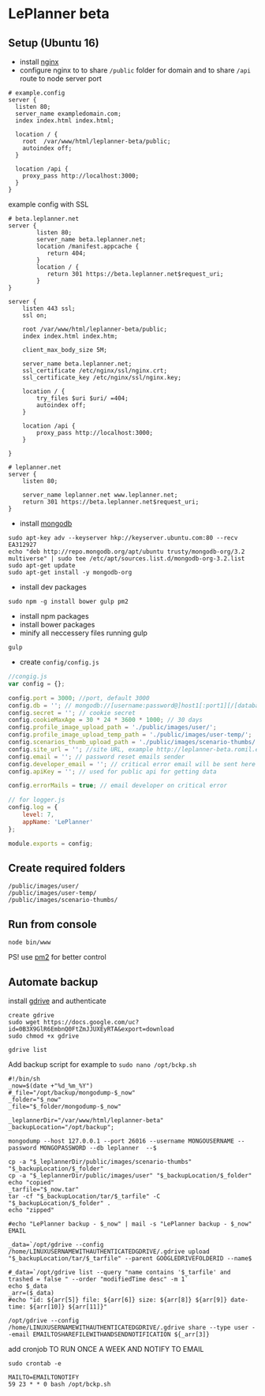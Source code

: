 # LePlanner beta

## Setup (Ubuntu 16)
* install [nginx](http://nginx.org)
* configure nginx to to share `/public` folder for domain and to share `/api` route to node server port
```
# example.config
server {
  listen 80;
  server_name exampledomain.com;
  index index.html index.html;

  location / {
    root  /var/www/html/leplanner-beta/public;
    autoindex off;
  }

  location /api {
    proxy_pass http://localhost:3000;
  }
}
```
example config with SSL
```
# beta.leplanner.net
server {
        listen 80;
        server_name beta.leplanner.net;
        location /manifest.appcache {
           return 404;
        }
        location / {
           return 301 https://beta.leplanner.net$request_uri;
        }
}

server {
    listen 443 ssl;
    ssl on;

    root /var/www/html/leplanner-beta/public;
    index index.html index.htm;

    client_max_body_size 5M;

    server_name beta.leplanner.net;
    ssl_certificate /etc/nginx/ssl/nginx.crt;
    ssl_certificate_key /etc/nginx/ssl/nginx.key;

    location / {
        try_files $uri $uri/ =404;
        autoindex off;
    }

    location /api {
        proxy_pass http://localhost:3000;
    }

}

# leplanner.net
server {
    listen 80;

    server_name leplanner.net www.leplanner.net;
    return 301 https://beta.leplanner.net$request_uri;
}
```
* install [mongodb](https://www.mongodb.com/)
```
sudo apt-key adv --keyserver hkp://keyserver.ubuntu.com:80 --recv EA312927
echo "deb http://repo.mongodb.org/apt/ubuntu trusty/mongodb-org/3.2 multiverse" | sudo tee /etc/apt/sources.list.d/mongodb-org-3.2.list
sudo apt-get update
sudo apt-get install -y mongodb-org
```
* install dev packages
```
sudo npm -g install bower gulp pm2
```
* install npm packages
* install bower packages
* minify all neccessery files running gulp
```
gulp
```
* create `config/config.js`
```javascript
//congig.js
var config = {};

config.port = 3000; //port, default 3000
config.db = ''; // mongodb://[username:password@]host1[:port1][/[database][?options]]
config.secret = ''; // cookie secret
config.cookieMaxAge = 30 * 24 * 3600 * 1000; // 30 days
config.profile_image_upload_path = './public/images/user/';
config.profile_image_upload_temp_path = './public/images/user-temp/';
config.scenarios_thumb_upload_path = './public/images/scenario-thumbs/';
config.site_url = ''; //site URL, example http://leplanner-beta.romil.ee
config.email = ''; // password reset emails sender
config.developer_email = ''; // critical error email will be sent here
config.apiKey = ''; // used for public api for getting data

config.errorMails = true; // email developer on critical error

// for logger.js
config.log = {
	level: 7,
	appName: 'LePlanner'
};

module.exports = config;
```

## Create required folders
```
/public/images/user/
/public/images/user-temp/
/public/images/scenario-thumbs/
```

## Run from console
```
node bin/www
```
PS! use [pm2](http://pm2.keymetrics.io) for better control  


## Automate backup
install [gdrive](https://github.com/prasmussen/gdrive#downloads) and authenticate
```
create gdrive
sudo wget https://docs.google.com/uc?id=0B3X9GlR6EmbnQ0FtZmJJUXEyRTA&export=download
sudo chmod +x gdrive

gdrive list
```

Add backup script for example to `sudo nano /opt/bckp.sh`
```
#!/bin/sh
_now=$(date +"%d_%m_%Y")
#_file="/opt/backup/mongodump-$_now"
_folder="$_now"
_file="$_folder/mongodump-$_now"

_leplannerDir="/var/www/html/leplanner-beta"
_backupLocation="/opt/backup";

mongodump --host 127.0.0.1 --port 26016 --username MONGOUSERNAME --password MONGOPASSWORD --db leplanner  --$

cp -a "$_leplannerDir/public/images/scenario-thumbs" "$_backupLocation/$_folder"
cp -a "$_leplannerDir/public/images/user" "$_backupLocation/$_folder"
echo "copied"
_tarfile="$_now.tar"
tar -cf "$_backupLocation/tar/$_tarfile" -C "$_backupLocation/$_folder" .
echo "zipped"

#echo "LePlanner backup - $_now" | mail -s "LePlanner backup - $_now" EMAIL

_data=`/opt/gdrive --config /home/LINUXUSERNAMEWITHAUTHENTICATEDGDRIVE/.gdrive upload "$_backupLocation/tar/$_tarfile" --parent GOOGLEDRIVEFOLDERID --name$

#_data=`/opt/gdrive list --query "name contains '$_tarfile' and trashed = false " --order "modifiedTime desc" -m 1`
echo $_data
_arr=($_data)
#echo "id: ${arr[5]} file: ${arr[6]} size: ${arr[8]} ${arr[9]} date-time: ${arr[10]} ${arr[11]}"

/opt/gdrive --config /home/LINUXUSERNAMEWITHAUTHENTICATEDGDRIVE/.gdrive share --type user --email EMAILTOSHAREFILEWITHANDSENDNOTIFICATION ${_arr[3]}
```
add cronjob TO RUN ONCE A WEEK AND NOTIFY TO EMAIL
```
sudo crontab -e

MAILTO=EMAILTONOTIFY
59 23 * * 0 bash /opt/bckp.sh
```
